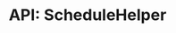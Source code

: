 ---
comment: "/**\n * A helper class for scheduling tasks\n *\n * @memberof HashBrown.Server.Helpers\n */"
meta:
    range:
        - 217
        - 6756
    filename: ScheduleHelper.js
    lineno: 14
    columnno: 0
    path: /home/mrzapp/Development/Web/hashbrown-cms/src/Server/Helpers
    code:
        id: astnode100069157
        name: ScheduleHelper
        type: ClassDeclaration
        paramnames: []
classdesc: 'A helper class for scheduling tasks'
memberof: HashBrown.Server.Helpers
name: ScheduleHelper
longname: HashBrown.Server.Helpers.ScheduleHelper
kind: class
scope: static
methods:
    -
        comment: "/**\n     * Starts wathing for tasks\n     */"
        meta:
            range:
                - 292
                - 514
            filename: ScheduleHelper.js
            lineno: 18
            columnno: 4
            path: /home/mrzapp/Development/Web/hashbrown-cms/src/Server/Helpers
            code:
                id: astnode100069160
                name: ScheduleHelper.startWatching
                type: MethodDefinition
                paramnames: []
            vars:
                "": null
        description: 'Starts wathing for tasks'
        name: startWatching
        longname: HashBrown.Server.Helpers.ScheduleHelper.startWatching
        kind: function
        memberof: HashBrown.Server.Helpers.ScheduleHelper
        scope: static
        params: []
    -
        comment: "/**\n     * Checks for potential tasks to do\n     *\n     * @returns {Promise} Promise\n     */"
        meta:
            range:
                - 625
                - 1891
            filename: ScheduleHelper.js
            lineno: 33
            columnno: 4
            path: /home/mrzapp/Development/Web/hashbrown-cms/src/Server/Helpers
            code:
                id: astnode100069182
                name: ScheduleHelper.checkTasks
                type: MethodDefinition
                paramnames: []
            vars:
                "": null
        description: 'Checks for potential tasks to do'
        returns:
            -
                type:
                    names:
                        - Promise
                description: Promise
        name: checkTasks
        longname: HashBrown.Server.Helpers.ScheduleHelper.checkTasks
        kind: function
        memberof: HashBrown.Server.Helpers.ScheduleHelper
        scope: static
        params: []
    -
        comment: "/**\n     * Runs a task\n     *\n     * @param {Task} task\n     *\n     * @return {Promise} Promise\n     */"
        meta:
            range:
                - 2005
                - 3274
            filename: ScheduleHelper.js
            lineno: 78
            columnno: 4
            path: /home/mrzapp/Development/Web/hashbrown-cms/src/Server/Helpers
            code:
                id: astnode100069313
                name: ScheduleHelper.runTask
                type: MethodDefinition
                paramnames:
                    - task
            vars:
                "": null
        description: 'Runs a task'
        params:
            -
                type:
                    names:
                        - Task
                name: task
        returns:
            -
                type:
                    names:
                        - Promise
                description: Promise
        name: runTask
        longname: HashBrown.Server.Helpers.ScheduleHelper.runTask
        kind: function
        memberof: HashBrown.Server.Helpers.ScheduleHelper
        scope: static
    -
        comment: "/**\n     * Gets a list of scheduled tasks by query\n     *\n     * @param {String} type\n     * @param {String} contentId\n     * @param {Date} date\n     *\n     * @returns {Promise} An array of tasks\n     */"
        meta:
            range:
                - 3488
                - 4059
            filename: ScheduleHelper.js
            lineno: 121
            columnno: 4
            path: /home/mrzapp/Development/Web/hashbrown-cms/src/Server/Helpers
            code:
                id: astnode100069489
                name: ScheduleHelper.getTasks
                type: MethodDefinition
                paramnames:
                    - type
                    - contentId
                    - date
            vars:
                "": null
        description: 'Gets a list of scheduled tasks by query'
        params:
            -
                type:
                    names:
                        - String
                name: type
            -
                type:
                    names:
                        - String
                name: contentId
            -
                type:
                    names:
                        - Date
                name: date
        returns:
            -
                type:
                    names:
                        - Promise
                description: 'An array of tasks'
        name: getTasks
        longname: HashBrown.Server.Helpers.ScheduleHelper.getTasks
        kind: function
        memberof: HashBrown.Server.Helpers.ScheduleHelper
        scope: static
    -
        comment: "/**\n     * Updates a task\n     *\n     * @param {String} project\n     * @param {String} environment\n     * @param {String} type\n     * @param {String} contentId\n     * @param {Date} date\n     * @param {User} user\n     *\n     * @returns {Promise} Promise\n     */"
        meta:
            range:
                - 4330
                - 5635
            filename: ScheduleHelper.js
            lineno: 161
            columnno: 4
            path: /home/mrzapp/Development/Web/hashbrown-cms/src/Server/Helpers
            code:
                id: astnode100069567
                name: ScheduleHelper.updateTask
                type: MethodDefinition
                paramnames:
                    - project
                    - environment
                    - type
                    - contentId
                    - date
                    - user
            vars:
                "": null
        description: 'Updates a task'
        params:
            -
                type:
                    names:
                        - String
                name: project
            -
                type:
                    names:
                        - String
                name: environment
            -
                type:
                    names:
                        - String
                name: type
            -
                type:
                    names:
                        - String
                name: contentId
            -
                type:
                    names:
                        - Date
                name: date
            -
                type:
                    names:
                        - User
                name: user
        returns:
            -
                type:
                    names:
                        - Promise
                description: Promise
        name: updateTask
        longname: HashBrown.Server.Helpers.ScheduleHelper.updateTask
        kind: function
        memberof: HashBrown.Server.Helpers.ScheduleHelper
        scope: static
    -
        comment: "/**\n     * Removes a task\n     *\n     * @param {String} project\n     * @param {String} environment\n     * @param {String} type\n     * @param {String} contentId\n     *\n     * @returns {Promise} Promise\n     */"
        meta:
            range:
                - 5854
                - 6754
            filename: ScheduleHelper.js
            lineno: 213
            columnno: 4
            path: /home/mrzapp/Development/Web/hashbrown-cms/src/Server/Helpers
            code:
                id: astnode100069722
                name: ScheduleHelper.removeTask
                type: MethodDefinition
                paramnames:
                    - project
                    - environment
                    - type
                    - contentId
            vars:
                "": null
        description: 'Removes a task'
        params:
            -
                type:
                    names:
                        - String
                name: project
            -
                type:
                    names:
                        - String
                name: environment
            -
                type:
                    names:
                        - String
                name: type
            -
                type:
                    names:
                        - String
                name: contentId
        returns:
            -
                type:
                    names:
                        - Promise
                description: Promise
        name: removeTask
        longname: HashBrown.Server.Helpers.ScheduleHelper.removeTask
        kind: function
        memberof: HashBrown.Server.Helpers.ScheduleHelper
        scope: static
shortname: ScheduleHelper
layout: docPage
permalink: /docs/hashbrown/server/helpers/schedulehelper/
title: 'API: ScheduleHelper'
description: 'A helper class for scheduling tasks'

---